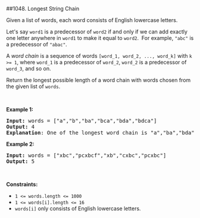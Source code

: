 ##1048. Longest String Chain
<p>Given a list of words, each word consists of English lowercase letters.</p>

<p>Let&#39;s say <code>word1</code> is a predecessor of <code>word2</code>&nbsp;if and only if we can add exactly one letter anywhere in <code>word1</code> to make it equal to <code>word2</code>.&nbsp; For example,&nbsp;<code>&quot;abc&quot;</code>&nbsp;is a predecessor of <code>&quot;abac&quot;</code>.</p>

<p>A <em>word chain&nbsp;</em>is a sequence of words <code>[word_1, word_2, ..., word_k]</code>&nbsp;with <code>k &gt;= 1</code>,&nbsp;where <code>word_1</code> is a predecessor of <code>word_2</code>, <code>word_2</code> is a predecessor of <code>word_3</code>, and so on.</p>

<p>Return the longest possible length of a word chain with words chosen from the given list of <code>words</code>.</p>

<p>&nbsp;</p>
<p><strong>Example 1:</strong></p>

<pre>
<strong>Input:</strong> words = [&quot;a&quot;,&quot;b&quot;,&quot;ba&quot;,&quot;bca&quot;,&quot;bda&quot;,&quot;bdca&quot;]
<strong>Output:</strong> 4
<strong>Explanation</strong>: One of the longest word chain is &quot;a&quot;,&quot;ba&quot;,&quot;bda&quot;,&quot;bdca&quot;.
</pre>

<p><strong>Example 2:</strong></p>

<pre>
<strong>Input:</strong> words = [&quot;xbc&quot;,&quot;pcxbcf&quot;,&quot;xb&quot;,&quot;cxbc&quot;,&quot;pcxbc&quot;]
<strong>Output:</strong> 5
</pre>

<p>&nbsp;</p>
<p><strong>Constraints:</strong></p>

<ul>
	<li><code>1 &lt;= words.length &lt;= 1000</code></li>
	<li><code>1 &lt;= words[i].length &lt;= 16</code></li>
	<li><code>words[i]</code> only consists of English lowercase letters.</li>
</ul>
